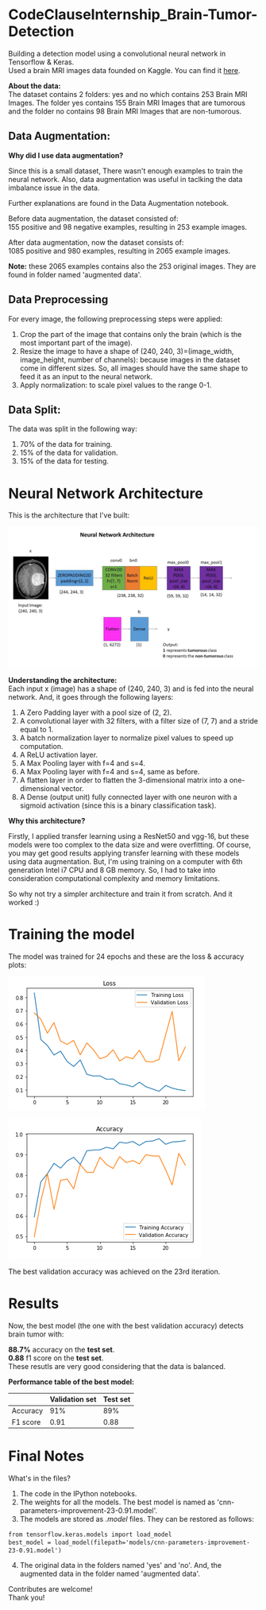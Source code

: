 # CodeClauseInternship_Brain-Tumor-Detection
Building a detection model using a convolutional neural network in Tensorflow & Keras.<br>
Used a brain MRI images data founded on Kaggle. You can find it [here](https://www.kaggle.com/navoneel/brain-mri-images-for-brain-tumor-detection).<br>

**About the data:**<br>
The dataset contains 2 folders: yes and no which contains 253 Brain MRI Images. The folder yes contains 155 Brain MRI Images that are tumorous and the folder no contains 98 Brain MRI Images that are non-tumorous.

## Data Augmentation:

**Why did I use data augmentation?**

Since this is a small dataset, There wasn't enough examples to train the neural network. Also, data augmentation was useful in taclking the data imbalance issue in the data.<br>

Further explanations are found in the Data Augmentation notebook.

Before data augmentation, the dataset consisted of:<br>
155 positive and 98 negative examples, resulting in 253 example images.

After data augmentation, now the dataset consists of:<br>
1085 positive and 980 examples, resulting in 2065 example images.

**Note:** these 2065 examples contains also the 253 original images. They are found in folder named 'augmented data'.

## Data Preprocessing

For every image, the following preprocessing steps were applied:

1. Crop the part of the image that contains only the brain (which is the most important part of the image).
2. Resize the image to have a shape of (240, 240, 3)=(image_width, image_height, number of channels): because images in the dataset come in different sizes. So, all images should have the same shape to feed it as an input to the neural network.
3. Apply normalization: to scale pixel values to the range 0-1.

## Data Split:

The data was split in the following way:
1. 70% of the data for training.
2. 15% of the data for validation.
3. 15% of the data for testing.

# Neural Network Architecture

This is the architecture that I've built:

![Neural Network Architecture](convnet_architecture.jpg)

**Understanding the architecture:**<br>
Each input x (image) has a shape of (240, 240, 3) and is fed into the neural network. And, it goes through the following layers:<br>

1. A Zero Padding layer with a pool size of (2, 2).
2. A convolutional layer with 32 filters, with a filter size of (7, 7) and a stride equal to 1.
3. A batch normalization layer to normalize pixel values to speed up computation.
4. A ReLU activation layer.
5. A Max Pooling layer with f=4 and s=4.
6. A Max Pooling layer with f=4 and s=4, same as before.
7. A flatten layer in order to flatten the 3-dimensional matrix into a one-dimensional vector.
8. A Dense (output unit) fully connected layer with one neuron with a sigmoid activation (since this is a binary classification task).

**Why this architecture?**<br>

Firstly, I applied transfer learning using a ResNet50 and vgg-16, but these models were too complex to the data size and were overfitting. Of course, you may get good results applying transfer learning with these models using data augmentation. But, I'm using training on a computer with 6th generation Intel i7 CPU and 8 GB memory. So, I had to take into consideration computational complexity and memory limitations.<br>

So why not try a simpler architecture and train it from scratch. And it worked :)

# Training the model
The model was trained for 24 epochs and these are the loss & accuracy plots:


![Loss plot](Loss.PNG)


![Accuracy plot](Accuracy.PNG)

The best validation accuracy was achieved on the 23rd iteration.

# Results

Now, the best model (the one with the best validation accuracy) detects brain tumor with:<br>

**88.7%** accuracy on the **test set**.<br>
**0.88** f1 score on the **test set**.<br>
These resutls are very good considering that the data is balanced.

**Performance table of the best model:**

| <!-- -->  | Validation set | Test set |
| --------- | -------------- | -------- |
| Accuracy  | 91%            | 89%      |
| F1 score  | 0.91           | 0.88     |


# Final Notes

What's in the files?

1. The code in the IPython notebooks.
2. The weights for all the models. The best model is named as 'cnn-parameters-improvement-23-0.91.model'.
3. The models are stored as *.model* files. They can be restored as follows:


```
from tensorflow.keras.models import load_model
best_model = load_model(filepath='models/cnn-parameters-improvement-23-0.91.model')
```

4. The original data in the folders named 'yes' and 'no'. And, the augmented data in the folder named 'augmented data'.


Contributes are welcome!
<br>Thank you!



